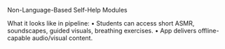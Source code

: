 Non-Language-Based Self-Help Modules

What it looks like in pipeline:
	•	Students can access short ASMR, soundscapes, guided visuals, breathing exercises.
	•	App delivers offline-capable audio/visual content.
